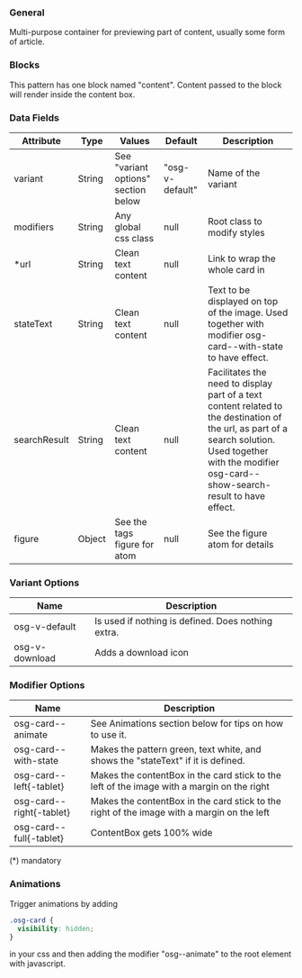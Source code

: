 ### General

Multi-purpose container for previewing part of content, usually some form of article.

### Blocks

This pattern has one block named "content". Content passed to the block will render inside the content box.

### Data Fields

| Attribute    | Type   | Values                              | Default         | Description                                                                                                                                                                                              |
| ------------ | ------ | ----------------------------------- | --------------- | -------------------------------------------------------------------------------------------------------------------------------------------------------------------------------------------------------- |
| variant      | String | See "variant options" section below | "osg-v-default" | Name of the variant                                                                                                                                                                                      |
| modifiers    | String | Any global css class                | null            | Root class to modify styles                                                                                                                                                                              |
| \*url        | String | Clean text content                  | null            | Link to wrap the whole card in                                                                                                                                                                           |
| stateText    | String | Clean text content                  | null            | Text to be displayed on top of the image. Used together with modifier osg-card--with-state to have effect.                                                                                               |
| searchResult | String | Clean text content                  | null            | Facilitates the need to display part of a text content related to the destination of the url, as part of a search solution. Used together with the modifier osg-card--show-search-result to have effect. |
| figure       | Object | See the tags figure for atom        | null            | See the figure atom for details                                                                                                                                                                          |

### Variant Options

| Name           | Description                                        |
| -------------- | -------------------------------------------------- |
| osg-v-default  | Is used if nothing is defined. Does nothing extra. |
| osg-v-download | Adds a download icon                               |

### Modifier Options

| Name                     | Description                                                                                |
| ------------------------ | ------------------------------------------------------------------------------------------ |
| osg-card--animate        | See Animations section below for tips on how to use it.                                    |
| osg-card--with-state     | Makes the pattern green, text white, and shows the "stateText" if it is defined.           |
| osg-card--left{-tablet}  | Makes the contentBox in the card stick to the left of the image with a margin on the right |
| osg-card--right{-tablet} | Makes the contentBox in the card stick to the right of the image with a margin on the left |
| osg-card--full{-tablet}  | ContentBox gets 100% wide                                                                  |

(\*) mandatory

### Animations

Trigger animations by adding

```css
.osg-card {
  visibility: hidden;
}
```

in your css and then adding the modifier "osg--animate" to the root element with javascript.
